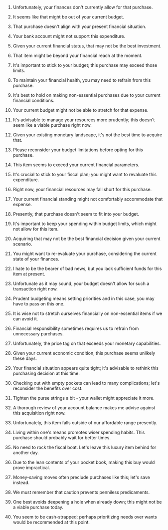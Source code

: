 <!-- Output file from frequency tests -->

1. Unfortunately, your finances don't currently allow for that purchase.
2. It seems like that might be out of your current budget.
3. That purchase doesn't align with your present financial situation.
4. Your bank account might not support this expenditure.
5. Given your current financial status, that may not be the best investment. 
6. That item might be beyond your financial reach at the moment.
7. It's important to stick to your budget; this purchase may exceed those limits.
8. To maintain your financial health, you may need to refrain from this purchase.
9. It's best to hold on making non-essential purchases due to your current financial conditions.
10. Your current budget might not be able to stretch for that expense.
11. It's advisable to manage your resources more prudently; this doesn't seem like a viable purchase right now.
12. Given your existing monetary landscape, it's not the best time to acquire that.
13. Please reconsider your budget limitations before opting for this purchase.
14. This item seems to exceed your current financial parameters.
15. It's crucial to stick to your fiscal plan; you might want to revaluate this expenditure.
16. Right now, your financial resources may fall short for this purchase.
17. Your current financial standing might not comfortably accommodate that expense.
18. Presently, that purchase doesn't seem to fit into your budget.
19. It's important to keep your spending within budget limits, which might not allow for this item.
20. Acquiring that may not be the best financial decision given your current scenario.

1. You might want to re-evaluate your purchase, considering the current state of your finances.
2. I hate to be the bearer of bad news, but you lack sufficient funds for this item at present.
3. Unfortunate as it may sound, your budget doesn't allow for such a transaction right now.
4. Prudent budgeting means setting priorities and in this case, you may have to pass on this one.
5. It is wise not to stretch ourselves financially on non-essential items if we can avoid it.
6. Financial responsibility sometimes requires us to refrain from unnecessary purchases.
7. Unfortunately, the price tag on that exceeds your monetary capabilities.
8. Given your current economic condition, this purchase seems unlikely these days.
9. Your financial situation appears quite tight; it's advisable to rethink this purchasing decision at this time.
10. Checking out with empty pockets can lead to many complications; let's reconsider the benefits over cost.
11. Tighten the purse strings a bit - your wallet might appreciate it more.
12. A thorough review of your account balance makes me advise against this acquisition right now.
13. Unfortunately, this item falls outside of our affordable range presently.
14. Living within one's means promotes wiser spending habits. This purchase should probably wait for better times.
15. No need to rock the fiscal boat. Let's leave this luxury item behind for another day.
16. Due to the lean contents of your pocket book, making this buy would prove impractical.
17. Money-saving moves often preclude purchases like this; let's save instead.
18. We must remember that caution prevents penniless predicaments. 
19. One best avoids deepening a hole when already down; this might not be a viable purchase today.
20. You seem to be cash-strapped; perhaps prioritizing needs over wants would be recommended at this point.